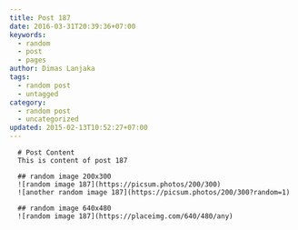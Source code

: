 ```yaml
---
title: Post 187
date: 2016-03-31T20:39:36+07:00
keywords:
  - random
  - post
  - pages
author: Dimas Lanjaka
tags:
  - random post
  - untagged
category:
  - random post
  - uncategorized
updated: 2015-02-13T10:52:27+07:00
---
```


      # Post Content
      This is content of post 187

      ## random image 200x300
      ![random image 187](https://picsum.photos/200/300)
      ![another random image 187](https://picsum.photos/200/300?random=1)

      ## random image 640x480
      ![random image 187](https://placeimg.com/640/480/any)
      